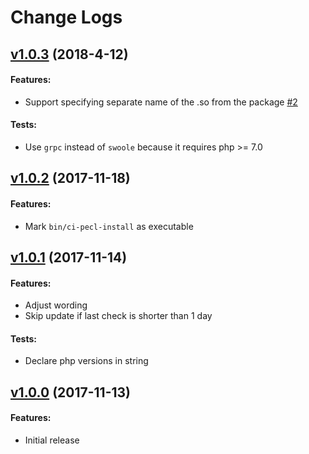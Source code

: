 # Change Logs

## [v1.0.3](https://github.com/phwoolcon/ci-pecl-cacher/releases/tag/v1.0.2) (2018-4-12)
#### Features:
* Support specifying separate name of the .so from the package [#2](https://github.com/phwoolcon/ci-pecl-cacher/pull/2)
#### Tests:
* Use `grpc` instead of `swoole` because it requires php >= 7.0

## [v1.0.2](https://github.com/phwoolcon/ci-pecl-cacher/releases/tag/v1.0.2) (2017-11-18)
#### Features:
* Mark `bin/ci-pecl-install` as executable

## [v1.0.1](https://github.com/phwoolcon/ci-pecl-cacher/releases/tag/v1.0.1) (2017-11-14)
#### Features:
* Adjust wording
* Skip update if last check is shorter than 1 day
#### Tests:
* Declare php versions in string

## [v1.0.0](https://github.com/phwoolcon/ci-pecl-cacher/releases/tag/v1.0.0) (2017-11-13)
#### Features:
* Initial release
